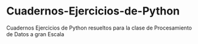 # Cuadernos-Ejercicios-de-Python
Cuadernos Ejercicios de Python resueltos para la clase de Procesamiento de Datos a gran Escala
